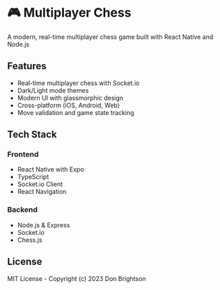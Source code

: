 # 🎮 Multiplayer Chess
A modern, real-time multiplayer chess game built with React Native and Node.js

## Features

- Real-time multiplayer chess with Socket.io
- Dark/Light mode themes
- Modern UI with glassmorphic design
- Cross-platform (iOS, Android, Web)
- Move validation and game state tracking

## Tech Stack

### Frontend
- React Native with Expo
- TypeScript
- Socket.io Client
- React Navigation

### Backend
- Node.js & Express
- Socket.io
- Chess.js

## License

MIT License - Copyright (c) 2023 Don Brightson
